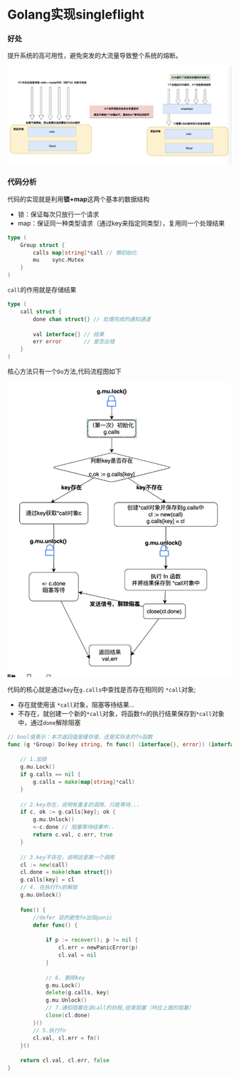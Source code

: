 # Golang实现singleflight



### 好处
提升系统的高可用性，避免突发的大流量导致整个系统的熔断。


![](./img.png)


### 代码分析

代码的实现就是利用**锁+map**这两个基本的数据结构
- 锁：保证每次只放行一个请求
- map：保证同一种类型请求（通过key来指定同类型），复用同一个处理结果


```go
type (
	Group struct {
		calls map[string]*call // 懒初始化
		mu    sync.Mutex
	}
)
```

`call`的作用就是存储结果

```go
type (
	call struct {
		done chan struct{} // 处理完成的通知通道

		val interface{} // 结果
		err error       // 是否出错
	}
)

```

核心方法只有一个`Do`方法,代码流程图如下

![](image.png)

代码的核心就是通过`key`在`g.calls`中查找是否存在相同的 `*call`对象;

- 存在就使用该 `*call`对象，阻塞等待结果...
- 不存在，就创建一个新的`*call`对象，将函数`fn`的执行结果保存到`*call`对象中，通过`done`解除阻塞

```go
// bool值表示：本次返回值是缓存值，还是实际走的fn函数
func (g *Group) Do(key string, fn func() (interface{}, error)) (interface{}, error, bool) {

	// 1.加锁
	g.mu.Lock()
	if g.calls == nil {
		g.calls = make(map[string]*call)
	}

	// 2.key存在，说明有重复的调用，只能等待...
	if c, ok := g.calls[key]; ok {
		g.mu.Unlock()
		<-c.done // 阻塞等待结果中..
		return c.val, c.err, true
	}

	// 3.key不存在，说明这是第一个调用
	cl := new(call)
	cl.done = make(chan struct{})
	g.calls[key] = cl
	// 4. 在执行fn前解锁
	g.mu.Unlock()

	func() {
		//defer 目的避免fn出现panic
		defer func() {

			if p := recover(); p != nil {
				cl.err = newPanicError(p)
				cl.val = nil
			}

			// 6. 删除key
			g.mu.Lock()
			delete(g.calls, key)
			g.mu.Unlock()
			// 7.通知阻塞在该call的协程,结束阻塞（呼应上面的阻塞）
			close(cl.done)
		}()
		// 5.执行fn
		cl.val, cl.err = fn()
	}()

	return cl.val, cl.err, false
}

```
